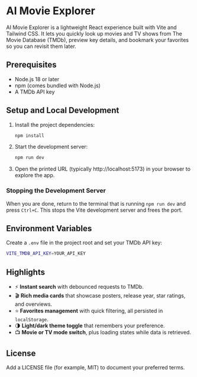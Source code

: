 # AI Movie Explorer

AI Movie Explorer is a lightweight React experience built with Vite and Tailwind CSS. It lets you quickly look up movies and TV shows from The Movie Database (TMDb), preview key details, and bookmark your favorites so you can revisit them later.

## Prerequisites

- Node.js 18 or later
- npm (comes bundled with Node.js)
- A TMDb API key

## Setup and Local Development

1. Install the project dependencies:
   ```bash
   npm install
   ```
2. Start the development server:
   ```bash
   npm run dev
   ```
3. Open the printed URL (typically http://localhost:5173) in your browser to explore the app.

### Stopping the Development Server

When you are done, return to the terminal that is running `npm run dev` and press `Ctrl+C`. This stops the Vite development server and frees the port.

## Environment Variables

Create a `.env` file in the project root and set your TMDb API key:
```bash
VITE_TMDB_API_KEY=YOUR_API_KEY
```

## Highlights

- ⚡ **Instant search** with debounced requests to TMDb.
- 🎬 **Rich media cards** that showcase posters, release year, star ratings, and overviews.
- ⭐ **Favorites management** with quick filtering, all persisted in `localStorage`.
- 🌗 **Light/dark theme toggle** that remembers your preference.
- 📺 **Movie or TV mode switch**, plus loading states while data is retrieved.

## License

Add a LICENSE file (for example, MIT) to document your preferred terms.
